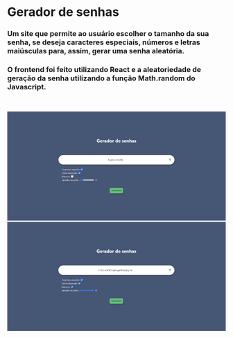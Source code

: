 # Gerador de senhas

### Um site que permite ao usuário escolher o tamanho da sua senha, se deseja caracteres especiais, números e letras maiúsculas para, assim, gerar uma senha aleatória.

### O frontend foi feito utilizando React e a aleatoriedade de geração da senha utilizando a função Math.random do Javascript.

</br>

![gerador_de_senha](gerador_1.png)
</br>
![gerador_de_senha](gerador_2.png)